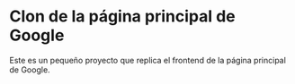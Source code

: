 # Clon de la página principal de Google
Este es un pequeño proyecto que replica el frontend de la página principal de Google.

